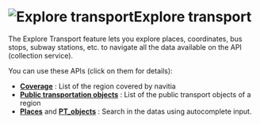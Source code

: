 <a name="explore"></a>![Explore transport](/images/search_places.png)Explore transport
=======================================

The Explore Transport feature lets you explore places, coordinates, bus stops, subway stations, etc. 
to navigate all the data available on the API (collection service). 

You can use these APIs (click on them for details):

-   **[Coverage](#coverage)** : List of the region covered by navitia
-   **[Public transportation objects](#pt-ref)** : List of the public transport
    objects of a region
-   **[Places](#places)** and **[PT_objects](#pt-objects)** : Search in the datas using autocomplete input.

